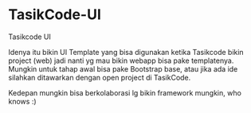 # TasikCode-UI
Tasikcode UI

Idenya itu bikin UI Template yang bisa digunakan ketika Tasikcode bikin project (web) jadi nanti yg mau bikin webapp bisa pake templatenya. Mungkin untuk tahap awal bisa pake Bootstrap base, atau jika ada ide silahkan ditawarkan dengan open project di TasikCode.

Kedepan mungkin bisa berkolaborasi lg bikin framework mungkin, who knows :)
